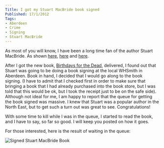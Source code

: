 ```yaml
---
Title: I got my Stuart MacBride book signed
Published: 17/1/2012
Tags:
- Aberdeen
- Crime
- Signing
- Stuart MacBride
---
```


As most of you will know, I have been a long time fan of the author Stuart MacBride. As shown [here](http://www.gep13.co.uk/blog/stuart-macbride-broken-skin), [here](http://www.gep13.co.uk/blog/stuart-macbride-flesh-house) and [here](http://www.gep13.co.uk/blog/new-stuartmacbride-book-available-for-pre-order).

After I got the new book, [Birthdays for the Dead](http://www.amazon.co.uk/gp/product/0007344171/ref=as_li_ss_il?ie=UTF8&tag=www6thprimeco-21&linkCode=as2&camp=1634&creative=19450&creativeASIN=0007344171), delivered, I found out that Stuart was going to be doing a book signing at the local WHSmith in Aberdeen. Book in hand, I decided that I would go along to the book signing. (I have to admit that I checked first in order to make sure that bringing a book that I had already purchased into the book store, but I was told that this would be ok, but I took the receipt just to be on the safe side). Although not ideal for me, I am happy to report that the queue for getting the book signed was massive. I knew that Stuart was a popular author in the North East, but to get such a turn out was great to see. Congratulations!

With some time to kill while I was in the queue, I started to read the book, and I have to say, so far so good. I will keep you posted on how it goes.

For those interested, here is the result of waiting in the queue:

![Signed Stuart MacBride Book](https://gep13wpstorage.blob.core.windows.net/gep13/2012/1/17/WP_000311.jpg)